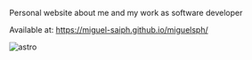 Personal website about me and my work as software developer

Available at: https://miguel-saiph.github.io/miguelsph/

![astro](https://github.com/user-attachments/assets/6967ae1b-c226-4feb-9a36-b8608d97bc39)

